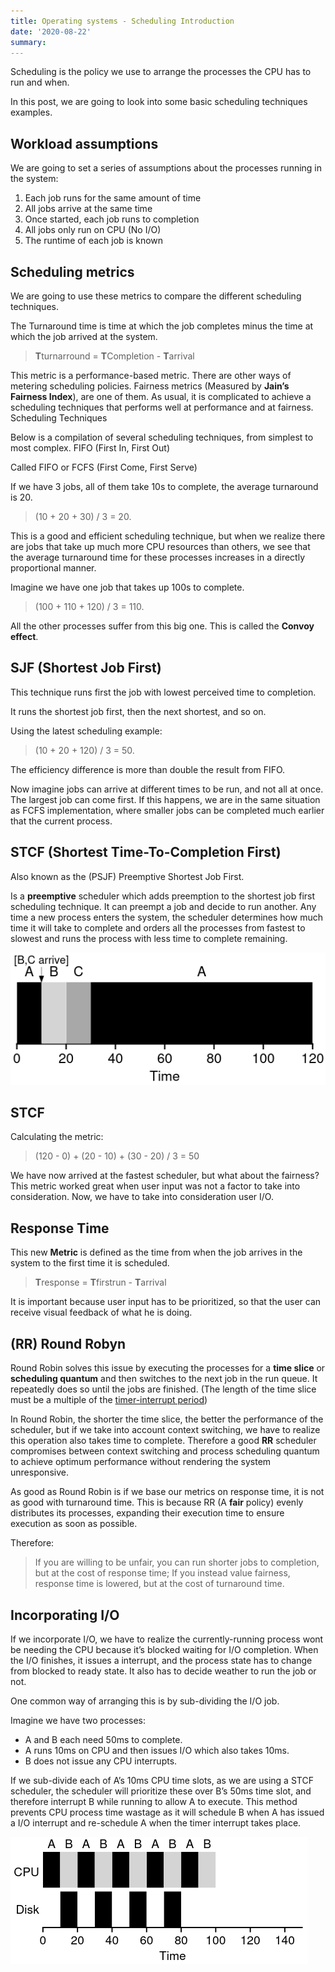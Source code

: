 ```yaml
---
title: Operating systems - Scheduling Introduction
date: '2020-08-22'
summary: 
---
```


Scheduling is the policy we use to arrange the processes the CPU has to run and when.

In this post, we are going to look into some basic scheduling techniques examples.

## Workload assumptions

We are going to set a series of assumptions about the processes running in the system:

1. Each job runs for the same amount of time
1. All jobs arrive at the same time
1. Once started, each job runs to completion
1. All jobs only run on CPU (No I/O)
1. The runtime of each job is known

## Scheduling metrics

We are going to use these metrics to compare the different scheduling techniques.

The Turnaround time is time at which the job completes minus the time at which the job arrived at the system.

> **T**turnarround = **T**Completion - **T**arrival

This metric is a performance-based metric. There are other ways of metering scheduling policies. Fairness metrics (Measured by **Jain’s Fairness Index**), are one of them. As usual, it is complicated to achieve a scheduling techniques that performs well at performance and at fairness.
Scheduling Techniques

Below is a compilation of several scheduling techniques, from simplest to most complex.
FIFO (First In, First Out)

Called FIFO or FCFS (First Come, First Serve)

If we have 3 jobs, all of them take 10s to complete, the average turnaround is 20.

> (10 + 20 + 30) / 3 = 20.

This is a good and efficient scheduling technique, but when we realize there are jobs that take up much more CPU resources than others, we see that the average turnaround time for these processes increases in a directly proportional manner.

Imagine we have one job that takes up 100s to complete.

> (100 + 110 + 120) / 3 = 110.

All the other processes suffer from this big one. This is called the **Convoy effect**.

## SJF (Shortest Job First)

This technique runs first the job with lowest perceived time to completion.

It runs the shortest job first, then the next shortest, and so on.

Using the latest scheduling example:

> (10 + 20 + 120) / 3 = 50.

The efficiency difference is more than double the result from FIFO.

Now imagine jobs can arrive at different times to be run, and not all at once. The largest job can come first. If this happens, we are in the same situation as FCFS implementation, where smaller jobs can be completed much earlier that the current process.

## STCF (Shortest Time-To-Completion First)

Also known as the (PSJF) Preemptive Shortest Job First.

Is a **preemptive** scheduler which adds preemption to the shortest job first scheduling technique. It can preempt a job and decide to run another. Any time a new process enters the system, the scheduler determines how much time it will take to complete and orders all the processes from fastest to slowest and runs the process with less time to complete remaining.

![](OSTEP-CPU-Sched-STCF.png)

## STCF

Calculating the metric:

> (120 - 0) + (20 - 10) + (30 - 20) / 3 = 50

We have now arrived at the fastest scheduler, but what about the fairness? This metric worked great when user input was not a factor to take into consideration. Now, we have to take into consideration user I/O.

## Response Time

This new **Metric** is defined as the time from when the job arrives in the system to the first time it is scheduled.

> **T**response = **T**firstrun - **T**arrival

It is important because user input has to be prioritized, so that the user can receive visual feedback of what he is doing.

## (RR) Round Robyn

Round Robin solves this issue by executing the processes for a **time slice** or **scheduling quantum** and then switches to the next job in the run queue. It repeatedly does so until the jobs are finished. (The length of the time slice must be a multiple of the [timer-interrupt period](https://sergiorosello.com/posts/operatingsystems-threeeasypeaces-mechanism-limited-direct-execution/))

In Round Robin, the shorter the time slice, the better the performance of the scheduler, but if we take into account context switching, we have to realize this operation also takes time to complete. Therefore a good **RR** scheduler compromises between context switching and process scheduling quantum to achieve optimum performance without rendering the system unresponsive.

As good as Round Robin is if we base our metrics on response time, it is not as good with turnaround time. This is because RR (A **fair** policy) evenly distributes its processes, expanding their execution time to ensure execution as soon as possible.

Therefore:

> If you are willing to be unfair, you can run shorter jobs to completion, but at the cost of response time; If you instead value fairness, response time is lowered, but at the cost of turnaround time.

## Incorporating I/O

If we incorporate I/O, we have to realize the currently-running process wont be needing the CPU because it’s blocked waiting for I/O completion. When the I/O finishes, it issues a interrupt, and the process state has to change from blocked to ready state. It also has to decide weather to run the job or not.

One common way of arranging this is by sub-dividing the I/O job.

Imagine we have two processes:

* A and B each need 50ms to complete.
* A runs 10ms on CPU and then issues I/O which also takes 10ms.
* B does not issue any CPU interrupts.

If we sub-divide each of A’s 10ms CPU time slots, as we are using a STCF scheduler, the scheduler will prioritize these over B’s 50ms time slot, and therefore interrupt B while running to allow A to execute. This method prevents CPU process time wastage as it will schedule B when A has issued a I/O interrupt and re-schedule A when the timer interrupt takes place.

![](OSTEP-overlap.png)


